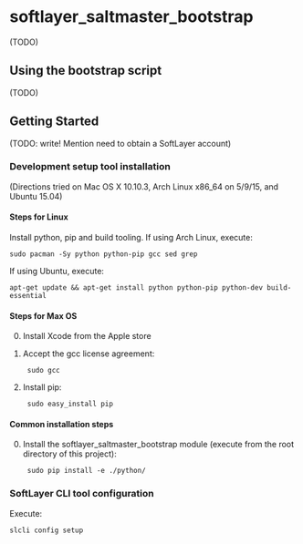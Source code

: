 # softlayer_saltmaster_bootstrap

(TODO)

## Using the bootstrap script

(TODO)

## Getting Started

(TODO: write! Mention need to obtain a SoftLayer account)

### Development setup tool installation

(Directions tried on Mac OS X 10.10.3, Arch Linux x86_64 on 5/9/15, and Ubuntu 15.04)

#### Steps for Linux

Install python, pip and build tooling. If using Arch Linux, execute:

    sudo pacman -Sy python python-pip gcc sed grep

If using Ubuntu, execute:

    apt-get update && apt-get install python python-pip python-dev build-essential

#### Steps for Max OS

0. Install Xcode from the Apple store

0. Accept the gcc license agreement:

        sudo gcc

0. Install pip:

        sudo easy_install pip

#### Common installation steps

0. Install the softlayer_saltmaster_bootstrap module (execute from the root directory of this project):

        sudo pip install -e ./python/

### SoftLayer CLI tool configuration

Execute:

    slcli config setup

